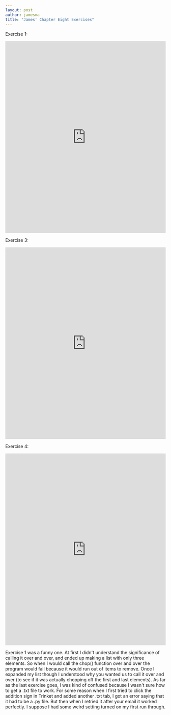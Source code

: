 ```yaml
---
layout: post
author: jamesma
title: "James' Chapter Eight Exercises"
---
```


Exercise 1:

<iframe src="https://trinket.io/embed/python/6ee561f0cc" width="100%" height="600" frameborder="0" marginwidth="0" marginheight="0" allowfullscreen></iframe>

Exercise 3: 

<iframe src="https://trinket.io/embed/python/78cf78ebe8" width="100%" height="600" frameborder="0" marginwidth="0" marginheight="0" allowfullscreen></iframe>

Exercise 4: 

<iframe src="https://trinket.io/embed/python/7e18b67555" width="100%" height="600" frameborder="0" marginwidth="0" marginheight="0" allowfullscreen></iframe>

Exercise 1 was a funny one. At first I didn't understand the significance of calling it over and over, and ended up making a list with only 
three elements. So when I would call the chop() function over and over the program would fail because it would run out of 
items to remove. Once I expanded my list though I understood why you wanted us to call it over and over (to see if it was actually
chopping off the first and last elements). As far as the last exercise goes, I was kind of confused because I wasn't sure how to get
a .txt file to work. For some reason when I first tried to click the addition sign in Trinket and added another .txt tab, I got an error
saying that it had to be a .py file. But then when I retried it after your email it worked perfectly. I suppose I had some weird setting
turned on my first run through. 
